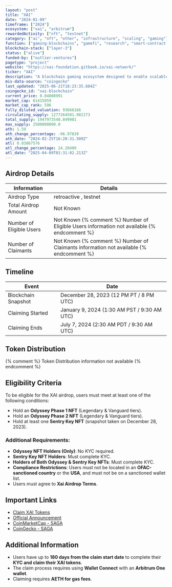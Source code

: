 ```yaml
---
layout: "post"
title: "XAI"
date: "2024-01-09"
timeframe: ["2024"]
ecosystem: ["xai", "arbitrum"]
rewardedActivity: ["nft", "testnet"]
category: ["ai", "nft", "other", "infrastructure", "scaling", "gaming"]
function: ["gaming-blockchains", "gamefi", "research", "smart-contract-platform"]
blockchain-stack: ["layer-3"]
status: ["alive"]
funded-by: ["outlier-ventures"]
pagetype: "project"
website: "https://xai-foundation.gitbook.io/xai-network/"
ticker: "XAI"
description: "A blockchain gaming ecosystem designed to enable scalable and decentralized in-game economies."
mis-data-source: "coingecko"
last_updated: "2025-06-21T18:23:35.684Z"
coingecko_id: "xai-blockchain"
current_price: 0.04808991
market_cap: 61415859
market_cap_rank: 596
fully_diluted_valuation: 93666166
circulating_supply: 1277264501.982173
total_supply: 1947973548.849981
max_supply: 2500000000.0
ath: 1.59
ath_change_percentage: -96.97839
ath_date: "2024-02-25T16:20:31.509Z"
atl: 0.03867576
atl_change_percentage: 24.20409
atl_date: "2025-04-09T01:31:02.213Z"
---
```


## Airdrop Details

| Information              | Details                                                                                     |
| ------------------------ | ------------------------------------------------------------------------------------------- |
| Airdrop Type             | retroactive , testnet                                                                       |
| Total Airdrop Amount     | Not Known                                                                                   |
| Number of Eligible Users | Not Known {% comment %} Number of Eligible Users information not available {% endcomment %} |
| Number of Claimants      | Not Known {% comment %} Number of Claimants information not available {% endcomment %}      |

## Timeline

| Event               | Date                                        |
| ------------------- | ------------------------------------------- |
| Blockchain Snapshot | December 28, 2023 (12 PM PT / 8 PM UTC)     |
| Claiming Started    | January 9, 2024 (1:30 AM PST / 9:30 AM UTC) |
| Claiming Ends       | July 7, 2024 (2:30 AM PDT / 9:30 AM UTC)    |

## Token Distribution

{% comment %} Token Distribution information not available {% endcomment %}

## Eligibility Criteria

To be eligible for the XAI airdrop, users must meet at least one of the following conditions:

- Hold an **Odyssey Phase 1 NFT** (Legendary & Vanguard tiers).
- Hold an **Odyssey Phase 2 NFT** (Legendary & Vanguard tiers).
- Hold at least one **Sentry Key NFT** (snapshot taken on December 28, 2023).

### Additional Requirements:

- **Odyssey NFT Holders (Only)**: No KYC required.
- **Sentry Key NFT Holders**: Must complete KYC.
- **Holders of Both Odyssey & Sentry Key NFTs**: Must complete KYC.
- **Compliance Restrictions**: Users must not be located in an **OFAC-sanctioned country** or the **USA**, and must not be on a sanctioned wallet list.
- Users must agree to **Xai Airdrop Terms**.

## Important Links

- [Claim XAI Tokens](https://sentry.xai.games/#/claim-token)
- [Official Announcement](https://xai-foundation.gitbook.io/xai-network/xai-vanguard-previous-seasons/xai-token-claim/claim-details)
- [CoinMarketCap - SAGA](https://coinmarketcap.com/currencies/xai/)
- [CoinGecko - SAGA](https://www.coingecko.com/en/coins/xai)

## Additional Information

- Users have up to **180 days from the claim start date** to complete their **KYC and claim their XAI tokens**.
- The claim process requires using **Wallet Connect** with an **Arbitrum One wallet**.
- Claiming requires **AETH for gas fees**.